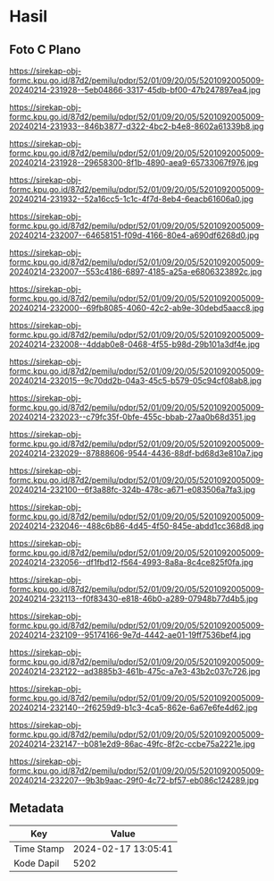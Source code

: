 # Hasil

## Foto C Plano

https://sirekap-obj-formc.kpu.go.id/87d2/pemilu/pdpr/52/01/09/20/05/5201092005009-20240214-231928--5eb04866-3317-45db-bf00-47b247897ea4.jpg

https://sirekap-obj-formc.kpu.go.id/87d2/pemilu/pdpr/52/01/09/20/05/5201092005009-20240214-231933--846b3877-d322-4bc2-b4e8-8602a61339b8.jpg

https://sirekap-obj-formc.kpu.go.id/87d2/pemilu/pdpr/52/01/09/20/05/5201092005009-20240214-231928--29658300-8f1b-4890-aea9-65733067f976.jpg

https://sirekap-obj-formc.kpu.go.id/87d2/pemilu/pdpr/52/01/09/20/05/5201092005009-20240214-231932--52a16cc5-1c1c-4f7d-8eb4-6eacb61606a0.jpg

https://sirekap-obj-formc.kpu.go.id/87d2/pemilu/pdpr/52/01/09/20/05/5201092005009-20240214-232007--64658151-f09d-4166-80e4-a690df6268d0.jpg

https://sirekap-obj-formc.kpu.go.id/87d2/pemilu/pdpr/52/01/09/20/05/5201092005009-20240214-232007--553c4186-6897-4185-a25a-e6806323892c.jpg

https://sirekap-obj-formc.kpu.go.id/87d2/pemilu/pdpr/52/01/09/20/05/5201092005009-20240214-232000--69fb8085-4060-42c2-ab9e-30debd5aacc8.jpg

https://sirekap-obj-formc.kpu.go.id/87d2/pemilu/pdpr/52/01/09/20/05/5201092005009-20240214-232008--4ddab0e8-0468-4f55-b98d-29b101a3df4e.jpg

https://sirekap-obj-formc.kpu.go.id/87d2/pemilu/pdpr/52/01/09/20/05/5201092005009-20240214-232015--9c70dd2b-04a3-45c5-b579-05c94cf08ab8.jpg

https://sirekap-obj-formc.kpu.go.id/87d2/pemilu/pdpr/52/01/09/20/05/5201092005009-20240214-232023--c79fc35f-0bfe-455c-bbab-27aa0b68d351.jpg

https://sirekap-obj-formc.kpu.go.id/87d2/pemilu/pdpr/52/01/09/20/05/5201092005009-20240214-232029--87888606-9544-4436-88df-bd68d3e810a7.jpg

https://sirekap-obj-formc.kpu.go.id/87d2/pemilu/pdpr/52/01/09/20/05/5201092005009-20240214-232100--6f3a88fc-324b-478c-a671-e083506a7fa3.jpg

https://sirekap-obj-formc.kpu.go.id/87d2/pemilu/pdpr/52/01/09/20/05/5201092005009-20240214-232046--488c6b86-4d45-4f50-845e-abdd1cc368d8.jpg

https://sirekap-obj-formc.kpu.go.id/87d2/pemilu/pdpr/52/01/09/20/05/5201092005009-20240214-232056--df1fbd12-f564-4993-8a8a-8c4ce825f0fa.jpg

https://sirekap-obj-formc.kpu.go.id/87d2/pemilu/pdpr/52/01/09/20/05/5201092005009-20240214-232113--f0f83430-e818-46b0-a289-07948b77d4b5.jpg

https://sirekap-obj-formc.kpu.go.id/87d2/pemilu/pdpr/52/01/09/20/05/5201092005009-20240214-232109--95174166-9e7d-4442-ae01-19ff7536bef4.jpg

https://sirekap-obj-formc.kpu.go.id/87d2/pemilu/pdpr/52/01/09/20/05/5201092005009-20240214-232122--ad3885b3-461b-475c-a7e3-43b2c037c726.jpg

https://sirekap-obj-formc.kpu.go.id/87d2/pemilu/pdpr/52/01/09/20/05/5201092005009-20240214-232140--2f6259d9-b1c3-4ca5-862e-6a67e6fe4d62.jpg

https://sirekap-obj-formc.kpu.go.id/87d2/pemilu/pdpr/52/01/09/20/05/5201092005009-20240214-232147--b081e2d9-86ac-49fc-8f2c-ccbe75a2221e.jpg

https://sirekap-obj-formc.kpu.go.id/87d2/pemilu/pdpr/52/01/09/20/05/5201092005009-20240214-232207--9b3b9aac-29f0-4c72-bf57-eb086c124289.jpg


## Metadata

| Key        | Value               |
| ---------- | ------------------- |
| Time Stamp | 2024-02-17 13:05:41 |
| Kode Dapil | 5202                |



